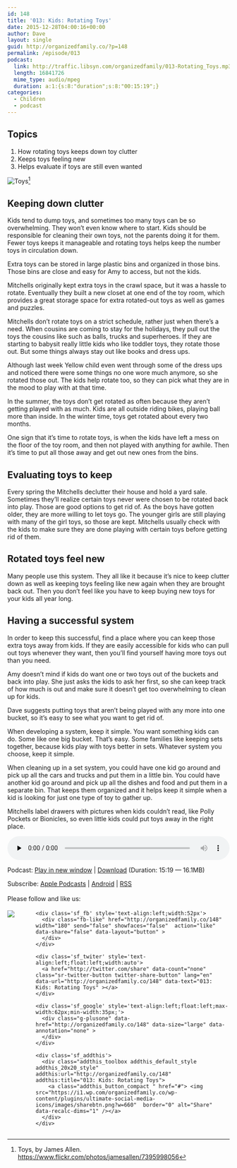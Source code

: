 ```yaml
---
id: 148
title: '013: Kids: Rotating Toys'
date: 2015-12-28T04:00:16+00:00
author: Dave
layout: single
guid: http://organizedfamily.co/?p=148
permalink: /episode/013
podcast:
  link: http://traffic.libsyn.com/organizedfamily/013-Rotating_Toys.mp3
  length: 16841726
  mime_type: audio/mpeg
  duration: a:1:{s:8:"duration";s:8:"00:15:19";}
categories:
  - Children
  - podcast
---
```

## Topics

  1. How rotating toys keeps down toy clutter
  2. Keeps toys feeling new
  3. Helps evaluate if toys are still even wanted

<img src="https://i0.wp.com/organizedfamily.co/wp-content/uploads/2015/12/toys_by_james_allen.jpg?w=660" alt="Toys" data-recalc-dims="1" />[^1] 

## Keeping down clutter

Kids tend to dump toys, and sometimes too many toys can be so overwhelming. They won&#8217;t even know where to start. Kids should be responsible for cleaning their own toys, not the parents doing it for them. Fewer toys keeps it manageable and rotating toys helps keep the number toys in circulation down.

Extra toys can be stored in large plastic bins and organized in those bins. Those bins are close and easy for Amy to access, but not the kids.

Mitchells originally kept extra toys in the crawl space, but it was a hassle to rotate. Eventually they built a new closet at one end of the toy room, which provides a great storage space for extra rotated-out toys as well as games and puzzles.

Mitchells don&#8217;t rotate toys on a strict schedule, rather just when there&#8217;s a need. When cousins are coming to stay for the holidays, they pull out the toys the cousins like such as balls, trucks and superheroes. If they are starting to babysit really little kids who like toddler toys, they rotate those out. But some things always stay out like books and dress ups.

Although last week Yellow child even went through some of the dress ups and noticed there were some things no one wore much anymore, so she rotated those out. The kids help rotate too, so they can pick what they are in the mood to play with at that time.

In the summer, the toys don&#8217;t get rotated as often because they aren&#8217;t getting played with as much. Kids are all outside riding bikes, playing ball more than inside. In the winter time, toys get rotated about every two months.

One sign that it&#8217;s time to rotate toys, is when the kids have left a mess on the floor of the toy room, and then not played with anything for awhile. Then it&#8217;s time to put all those away and get out new ones from the bins.

## Evaluating toys to keep

Every spring the Mitchells declutter their house and hold a yard sale. Sometimes they&#8217;ll realize certain toys never were chosen to be rotated back into play. Those are good options to get rid of. As the boys have gotten older, they are more willing to let toys go. The younger girls are still playing with many of the girl toys, so those are kept. Mitchells usually check with the kids to make sure they are done playing with certain toys before getting rid of them.

## Rotated toys feel new

Many people use this system. They all like it because it&#8217;s nice to keep clutter down as well as keeping toys feeling like new again when they are brought back out. Then you don&#8217;t feel like you have to keep buying new toys for your kids all year long.

## Having a successful system

In order to keep this successful, find a place where you can keep those extra toys away from kids. If they are easily accessible for kids who can pull out toys whenever they want, then you&#8217;ll find yourself having more toys out than you need.

Amy doesn&#8217;t mind if kids do want one or two toys out of the buckets and back into play. She just asks the kids to ask her first, so she can keep track of how much is out and make sure it doesn&#8217;t get too overwhelming to clean up for kids.

Dave suggests putting toys that aren&#8217;t being played with any more into one bucket, so it&#8217;s easy to see what you want to get rid of.

When developing a system, keep it simple. You want something kids can do. Some like one big bucket. That&#8217;s easy. Some families like keeping sets together, because kids play with toys better in sets. Whatever system you choose, keep it simple.

When cleaning up in a set system, you could have one kid go around and pick up all the cars and trucks and put them in a little bin. You could have another kid go around and pick up all the dishes and food and put them in a separate bin. That keeps them organized and it helps keep it simple when a kid is looking for just one type of toy to gather up.

Mitchells label drawers with pictures when kids couldn&#8217;t read, like Polly Pockets or Bionicles, so even little kids could put toys away in the right place.

[^1]:    
    Toys, by James Allen. https://www.flickr.com/photos/jamesallen/7395998056

<div class="powerpress_player" id="powerpress_player_5335">
  <audio class="wp-audio-shortcode" id="audio-148-15" preload="none" style="width: 100%;" controls="controls"><source type="audio/mpeg" src="http://traffic.libsyn.com/organizedfamily/013-Rotating_Toys.mp3?_=15" /><a href="http://traffic.libsyn.com/organizedfamily/013-Rotating_Toys.mp3">http://traffic.libsyn.com/organizedfamily/013-Rotating_Toys.mp3</a></audio>
</div>

<p class="powerpress_links powerpress_links_mp3">
  Podcast: <a href="http://traffic.libsyn.com/organizedfamily/013-Rotating_Toys.mp3" class="powerpress_link_pinw" target="_blank" title="Play in new window" onclick="return powerpress_pinw('http://organizedfamily.co/?powerpress_pinw=148-podcast');" rel="nofollow">Play in new window</a> | <a href="http://traffic.libsyn.com/organizedfamily/013-Rotating_Toys.mp3" class="powerpress_link_d" title="Download" rel="nofollow" download="013-Rotating_Toys.mp3">Download</a> (Duration: 15:19 &#8212; 16.1MB)
</p>

<p class="powerpress_links powerpress_subscribe_links">
  Subscribe: <a href="https://itunes.apple.com/us/podcast/organized-family/id1047979605?mt=2&ls=1#episodeGuid=http%3A%2F%2Forganizedfamily.co%2F%3Fp%3D148" class="powerpress_link_subscribe powerpress_link_subscribe_itunes" title="Subscribe on Apple Podcasts" rel="nofollow">Apple Podcasts</a> | <a href="http://subscribeonandroid.com/organizedfamily.co/feed/podcast" class="powerpress_link_subscribe powerpress_link_subscribe_android" title="Subscribe on Android" rel="nofollow">Android</a> | <a href="http://organizedfamily.co/feed/podcast" class="powerpress_link_subscribe powerpress_link_subscribe_rss" title="Subscribe via RSS" rel="nofollow">RSS</a>
</p>

<div class='sfsi_Sicons' style='width: 100%; display: inline-block; vertical-align: middle; text-align:left'>
  <div style='margin:0px 8px 0px 0px; line-height: 24px'>
    <span>Please follow and like us:</span>
  </div>
  
  <div class='sfsi_socialwpr'>
    <div class='sf_subscrbe' style='text-align:left;float:left;width:64px'>
      <a href="http://www.specificfeeds.com/widget/emailsubscribe/MTc5ODgx/OA==/" target="_blank"><img src="https://i2.wp.com/organizedfamily.co/wp-content/plugins/ultimate-social-media-icons/images/follow_subscribe.png?w=660" data-recalc-dims="1" /></a>
    </div>
    
    <div class='sf_fb' style='text-align:left;width:52px'>
      <div class="fb-like" href="http://organizedfamily.co/148" width="180" send="false" showfaces="false"  action="like" data-share="false" data-layout="button" >
      </div>
    </div>
    
    <div class='sf_twiter' style='text-align:left;float:left;width:auto'>
      <a href="http://twitter.com/share" data-count="none" class="sr-twitter-button twitter-share-button" lang="en" data-url="http://organizedfamily.co/148" data-text="013: Kids: Rotating Toys" ></a>
    </div>
    
    <div class='sf_google' style='text-align:left;float:left;max-width:62px;min-width:35px;'>
      <div class="g-plusone" data-href="http://organizedfamily.co/148" data-size="large" data-annotation="none" >
      </div>
    </div>
    
    <div class='sf_addthis'>
      <div class="addthis_toolbox addthis_default_style addthis_20x20_style" addthis:url="http://organizedfamily.co/148" addthis:title="013: Kids: Rotating Toys">
        <a class="addthis_button_compact " href="#"> <img src="https://i1.wp.com/organizedfamily.co/wp-content/plugins/ultimate-social-media-icons/images/sharebtn.png?w=660"  border="0" alt="Share" data-recalc-dims="1" /></a>
      </div>
    </div>
  </div>
</div>